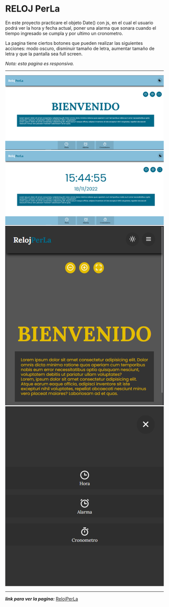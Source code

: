 # RELOJ PerLa

En este proyecto practicare el objeto Date() con js, en el cual el usuario podrá ver la hora y fecha actual, poner una alarma que sonara cuando el tiempo ingresado se cumpla y por ultimo un cronometro.

La pagina tiene ciertos botones que pueden realizar las siguientes acciones: modo oscuro, disminuir tamaño de letra, aumentar tamaño de letra y que la pantalla sea full screen. 

_Nota: esta pagina es responsiva._

---

![screen1 pagina web](images/scree1.png)
![screen2 pagina web](images/scree2.png)
![screen3 pagina web](images/scree3.png)
![screen4 pagina web](images/scree4.png)

---

**_link para ver la pagina:_**
[RelojPerLa](yesipg.github.io/Reloj)